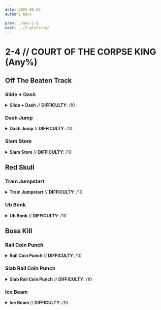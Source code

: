 ```yaml
---
date: 2025-06-23
author: Kano

prev: ./any-2-S
next: ../3-gluttony/
---
```


# 2-4 // COURT OF THE CORPSE KING (Any%)

## Off The Beaten Track

<div class="hidden-header">

### Slide + Dash

</div>

<details class="easy">
    <summary>
        <b>Slide + Dash</b> // <b>DIFFICULTY</b>: /10
    </summary>
    <p>
     Start off by sliding until you are past the red room door, then turn right and dash into corner so that the door pushes you while it opens. This will cause you to get stuck inbetween the door in and the wall. Next face out of bounds then spam slide until you clip out.
     <p>
      </p>
     Look towards the checkpoint floating in the void and <a href="/speedrun-tech#flick-ub">Flick Ub</a>
     <p>
      </p>
     Once you are lower than the checkpoint, <a href="/speedrun-tech#rocket-ride">Rocket Ride</a> angle the rocket down slightly, then shoot it with the revolver to boost yourself into the checkpoint.
    </p>
</details>

<div class="hidden-header">

### Dash Jump

</div>

<details class="easy">
    <summary>
        <b>Dash Jump</b> // <b>DIFFICULTY</b>: /10
    </summary>
    <p>
     Start off by <a href="/speedrun-tech#dash-jumping">Dash Jumping</a>, then right as you land, hold back and right and slide into the corner so that the door pushes you while it opens. This will cause you to get stuck inbetween the door in and the wall. Next face out of bounds then spam slide until you clip out.
     <p>
      </p>
     Look towards the checkpoint floating in the void and <a href="/speedrun-tech#flick-ub">Flick Ub</a>
     <p>
      </p>
     Once you are lower than the checkpoint, <a href="/speedrun-tech#rocket-ride">Rocket Ride</a> angle the rocket down slightly, then shoot it with the revolver to boost yourself into the checkpoint.
    </p>
</details>

<div class="hidden-header">

### Slam Store

</div>

<details class="easy">
    <summary>
        <b>Slam Store</b> // <b>DIFFICULTY</b>: /10
    </summary>
    <p>
     Start off by performing a <a href="/speedrun-tech#slam-store">Slam Store</a> in the starting room, then sliding, when you land hold back and right and slide into the corner so that the door pushes you while it opens. This will cause you to get stuck inbetween the door in and the wall. Next face out of bounds then spam slide until you clip out. 
     <p>
      </p>
     Look towards the checkpoint floating in the void and <a href="/speedrun-tech#flick-ub">Flick Ub</a>
     <p>
      </p>
     Once you are lower than the checkpoint, <a href="/speedrun-tech#rocket-ride">Rocket Ride</a> angle the rocket down slightly, then shoot it with the revolver to boost yourself into the checkpoint.
    </p>
</details>

## Red Skull

<div class="hidden-header">

### Tram Jumpstart

</div>

<details class="easy">
    <summary>
        <b>Tram Jumpstart</b> // <b>DIFFICULTY</b>: /10
    </summary>
    <p>
     Jumpstart the tram and move it forward, then wait until it stops. Jump and dash twice over the front of the tram, then turn right and use whiplash to grab the skull and checkpoint.
    </p>
</details>

<div class="hidden-header">

### Ub Bonk

</div>

<details class="easy">
    <summary>
        <b>Ub Bonk</b> // <b>DIFFICULTY</b>: /10
    </summary>
    <p>
     Move backwards slightly so that you wont interact with the tram, then <a href="/speedrun-tech#ce-boost-core-eject-boost">CE Boost</a>.
     <p>
      </p>
      Wait until you are slightly in front of the ceiling of the doorway then <a href="/speedrun-tech#flick-ub">Flick UB</a> so that you bonk. 
    <p>
      </p>
      When you land turn left and <a href="/speedrun-tech#slide-jump">Slide Jump</a>, maintaining speed from the <a href="/speedrun-tech#flick-ub">Flick UB</a>. <a href="/speedrun-tech#slide-jump">Slide Jump</a> again, then dash twice into the doorway, turn right and use whiplash to grab the skull, then checkpoint.
    </p>
</details>

## Boss Kill

<div class="hidden-header">

### Rail Coin Punch

</div>

<details class="easy">
    <summary>
        <b>Rail Coin Punch</b> // <b>DIFFICULTY</b>: /10
    </summary>
    <p>
     To be added
    </p>
</details>

<div class="hidden-header">

### Slab Rail Coin Punch

</div>

<details class="easy">
    <summary>
        <b>Slab Rail Coin Punch</b> // <b>DIFFICULTY</b>: /10
    </summary>
    <p>
     Jump, dash forward, turn left and place the skull using whiplash.
     <p>
      </p>
     Place a sawtrap with 5 blue saws and an overheat saw on the ceiling.
     <p>
      </p>
     Fire a uncharged core eject straight up, then shoot it with a revolver to boost yourself up. Throw 3 coins as you move up. Begin charging a slab piercer charge shot and slam jump, then fire the <a href="/speedrun-tech#ricostacks">piercer shot and electric rail</a> straight up, look down, throw a coin down, and <a href="/speedrun-tech#coin-punch">Punch it</a> as the rail chains to it.
     <p>
      </p>
      Activate freezeframe and fire a rocket, then a <a href="/speedrun-tech#pboost-projectile-boost">Projectile Boost</a> and repeat until you have five frozen rocckets, then unfreeze as you fire the final one. 
      <p>
      </p>
      <a href="/speedrun-tech#ce-boost-exit">CE Boost Exit</a>
    </p>
</details>

<div class="hidden-header">

### Ice Beam

</div>

<details class="easy">
    <summary>
        <b>Ice Beam</b> // <b>DIFFICULTY</b>: /10
    </summary>
    <p>
     To be added
    </p>
</details>
